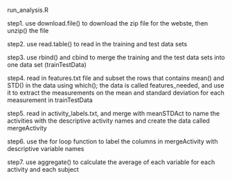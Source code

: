 run_analysis.R

step1. use download.file() to download the zip file for the webste, then unzip() the file

step2. use read.table() to read  in the training and test data sets

step3. use rbind() and cbind to merge the training and the test data sets into one data set (trainTestData)

step4.  read in features.txt file and subset the rows that contains mean() and STD() in the data using which();  the data is called features_needed, and use it to extract the measurements on the mean and standard deviation for each measurement in trainTestData

step5. read in activity_labels.txt, and merge with meanSTDAct to name the activities with the 
descriptive activity names and create the data called mergeActivity

step6. use the for loop function to label the columns in mergeActivity with descriptive variable names

step7. use aggregate() to calculate the average of each variable for each activity and each subject
